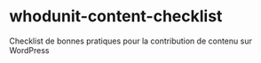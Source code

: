 # whodunit-content-checklist
Checklist de bonnes pratiques pour la contribution de contenu sur WordPress

